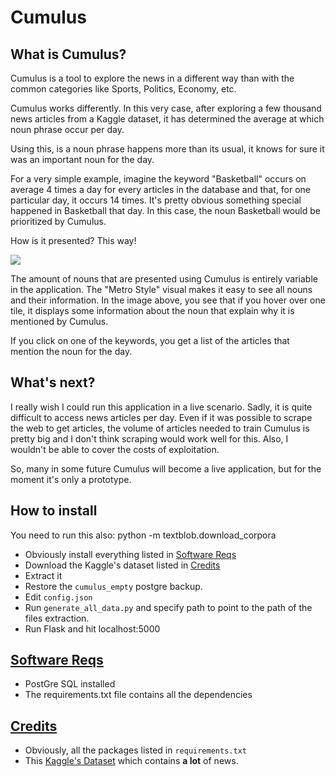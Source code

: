 # Cumulus

## What is Cumulus?

Cumulus is a tool to explore the news in a different way than with the common categories like Sports, Politics, Economy, etc.

Cumulus works differently. In this very case, after exploring a few thousand news articles from a Kaggle dataset, it has determined the average at which noun phrase occur per day.

Using this, is a noun phrase happens more than its usual, it knows for sure it was an important noun for the day.

For a very simple example, imagine the keyword "Basketball" occurs on average 4 times a day for every articles in the database and that, for one particular day, it occurs 14 times. It's pretty obvious something special happened in Basketball that day. In this case, the noun Basketball would be prioritized by Cumulus.

How is it presented? This way!

<img src="https://i.imgur.com/lQNwr9P.png"/>

The amount of nouns that are presented using Cumulus is entirely variable in the application. The "Metro Style" visual makes it easy to see all nouns and their information. In the image above, you see that if you hover over one tile, it displays some information about the noun that explain why it is mentioned by Cumulus.

If you click on one of the keywords, you get a list of the articles that mention the noun for the day.

## What's next?

I really wish I could run this application in a live scenario. Sadly, it is quite difficult to access news articles per day. Even if it was possible to scrape the web to get articles, the volume of articles needed to train Cumulus is pretty big and I don't think scraping would work well for this. Also, I wouldn't be able to cover the costs of exploitation.

So, many in some future Cumulus will become a live application, but for the moment it's only a prototype.

## How to install

You need to run this  also: python -m textblob.download_corpora

- Obviously install everything listed in [Software Reqs](#reqs)
- Download the Kaggle's dataset listed in [Credits](#credits)
- Extract it
- Restore the `cumulus_empty` postgre backup.
- Edit `config.json`
- Run `generate_all_data.py` and specify path to point to the path of the files extraction.
- Run Flask and hit localhost:5000

## <a href="#reqs">Software Reqs</a>

- PostGre SQL installed
- The requirements.txt file contains all the dependencies

## <a href="#credits">Credits</a>

- Obviously, all the packages listed in `requirements.txt`
- This [Kaggle's Dataset](https://www.kaggle.com/snapcrack/all-the-news) which contains **a lot** of news.
